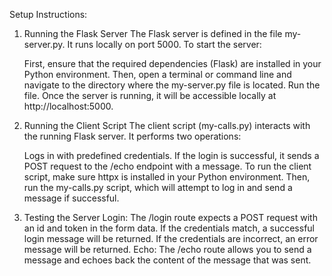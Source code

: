 Setup Instructions:

1. Running the Flask Server
The Flask server is defined in the file my-server.py. It runs locally on port 5000. To start the server:

     First, ensure that the required dependencies (Flask) are installed in your Python environment. Then, open a terminal or command line and navigate to the directory where the my-server.py file is located. Run the file. Once the server is running, it will be accessible locally at http://localhost:5000.

2. Running the Client Script
The client script (my-calls.py) interacts with the running Flask server. It performs two operations:

     Logs in with predefined credentials.
If the login is successful, it sends a POST request to the /echo endpoint with a message.
To run the client script, make sure httpx is installed in your Python environment. Then, run the my-calls.py script, which will attempt to log in and send a message if successful.

3. Testing the Server
     Login: The /login route expects a POST request with an id and token in the form data. If the credentials match, a successful login message will be returned. If the credentials are incorrect, an error message will be returned.
     Echo: The /echo route allows you to send a message and echoes back the content of the message that was sent.
